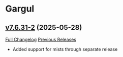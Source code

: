 # Gargul

## [v7.6.31-2](https://github.com/papa-smurf/Gargul/tree/v7.6.31-2) (2025-05-28)
[Full Changelog](https://github.com/papa-smurf/Gargul/compare/v7.6.31...v7.6.31-2) [Previous Releases](https://github.com/papa-smurf/Gargul/releases)

- Added support for mists through separate release  
